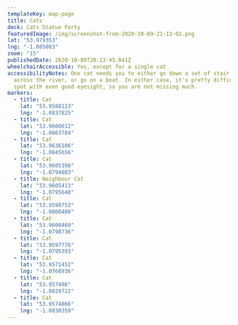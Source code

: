 ```yaml
---
templateKey: map-page
title: Cats
deck: Cats Statue Party
featuredImage: /img/screenshot-from-2020-10-09-21-13-02.png
lat: "53.979353"
lng: "-1.085083"
zoom: "15"
publishedDate: 2020-10-09T20:13:45.041Z
wheelchairAccessible: Yes, except for a single cat
accessibilityNotes: One cat needs you to either go down a set of stair to look
  across the river, or go on a boat. In either case, it's pretty difficult to
  spot with even good eyesight, so you are not missing much.
markers:
  - title: Cat
    lat: "53.9588123"
    lng: "-1.0837825"
  - title: Cat
    lat: "53.9606612"
    lng: "-1.0863784"
  - title: Cat
    lat: "53.9636106"
    lng: "-1.0845656"
  - title: Cat
    lat: "53.9605398"
    lng: "-1.0794803"
  - title: Neighbour Cat
    lat: "53.9605413"
    lng: "-1.0795648"
  - title: Cat
    lat: "53.9598753"
    lng: "-1.0800408"
  - title: Cat
    lat: "53.9600469"
    lng: "-1.0798736"
  - title: Cat
    lat: "53.9597776"
    lng: "-1.0795393"
  - title: Cat
    lat: "53.9571452"
    lng: "-1.0768936"
  - title: Cat
    lat: "53.957496"
    lng: "-1.0829722"
  - title: Cat
    lat: "53.9574866"
    lng: "-1.0830359"
---
```


